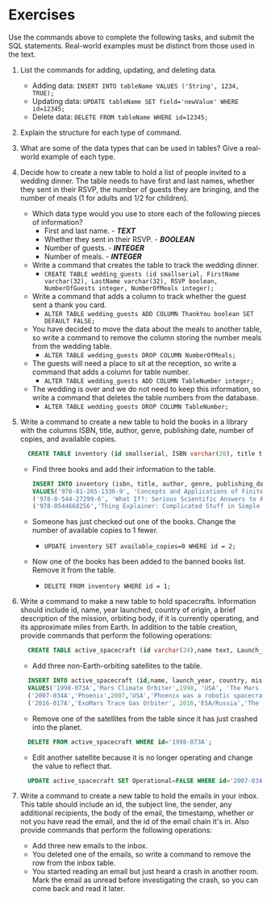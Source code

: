 # Exercises

Use the commands above to complete the following tasks, and submit the SQL statements. Real-world examples must be distinct from those used in the text.

1. List the commands for adding, updating, and deleting data.
   * Adding data: `INSERT INTO tableName VALUES ('String', 1234, TRUE);`
   * Updating data: `UPDATE tableName SET field='newValue' WHERE id=12345;`
   * Delete data: `DELETE FROM tableName WHERE id=12345;`

1. Explain the structure for each type of command.

1. What are some of the data types that can be used in tables? Give a real-world example of each type.

1. Decide how to create a new table to hold a list of people invited to a wedding dinner. The table needs to have first and last names, whether they sent in their RSVP, the number of guests they are bringing, and the number of meals (1 for adults and 1/2 for children).

    * Which data type would you use to store each of the following pieces of information?
      * First and last name. - ***TEXT***
      * Whether they sent in their RSVP. - ***BOOLEAN***
      * Number of guests. - ***INTEGER***
      * Number of meals. - ***INTEGER***
    * Write a command that creates the table to track the wedding dinner.
      * `CREATE TABLE wedding_guests (id smallserial, FirstName varchar(32), LastName varchar(32), RSVP boolean, NumberOfGuests integer, NumberOfMeals integer);`
    * Write a command that adds a column to track whether the guest sent a thank you card.
      * `ALTER TABLE wedding_guests ADD COLUMN ThankYou boolean SET DEFAULT FALSE;`
    * You have decided to move the data about the meals to another table, so write a command to remove the column storing the number meals from the wedding table.
      * `ALTER TABLE wedding_guests DROP COLUMN NumberOfMeals;`
    * The guests will need a place to sit at the reception, so write a command that adds a column for table number.
      * `ALTER TABLE wedding_guests ADD COLUMN TableNumber integer;`
    * The wedding is over and we do not need to keep this information, so write a command that deletes the table numbers from the database.
      * `ALTER TABLE wedding_guests DROP COLUMN TableNumber;`

1. Write a command to create a new table to hold the books in a library with the columns ISBN, title, author, genre, publishing date, number of copies, and available copies.

    ``` sql
      CREATE TABLE inventory (id smallserial, ISBN varchar(20), title text, author text, genre text, publishing_date date, total_copies integer, available_copies integer);
    ```
  
   * Find three books and add their information to the table.
      ``` sql
      INSERT INTO inventory (isbn, title, author, genre, publishing_date, total_copies, available_copies)
      VALUES('978-81-265-1336-9', 'Concepts and Applications of Finite Element Analysis', 'Robert D. Cook', 'Mathematical Modeling', '2019-01-11', 1,1),
      ('978-0-544-27299-6', 'What If?: Serious Scientific Answers to Absurd Hypothetical Questions', 'Randall Munroe', 'Self-Help', '2014-09-02', 5,5),
      ('978-0544668256','Thing Explainer: Complicated Stuff in Simple Words','Randall Munroe','Humor','2015-11-24',2,2);
      ```

   * Someone has just checked out one of the books. Change the number of available copies to 1 fewer.
     * `UPDATE inventory SET available_copies=0 WHERE id = 2;`
   * Now one of the books has been added to the banned books list. Remove it from the table.
     * `DELETE FROM inventory WHERE id = 1;`
1. Write a command to make a new table to hold spacecrafts. Information should include id, name, year launched, country of origin, a brief description of the mission, orbiting body, if it is currently operating, and its approximate miles from Earth. In addition to the table creation, provide commands that perform the following operations:
    ``` sql
      CREATE TABLE active_spacecraft (id varchar(24),name text, Launch_Year integer, Country text, Mission_Summary text, Orbiting_Body text, Operational boolean, Dist_Earth integer);
    ```
   * Add three non-Earth-orbiting satellites to the table.
    ``` sql 
      INSERT INTO active_spacecraft (id,name, launch_year, country, mission_summary, orbiting_body, operational, dist_earth)
      VALUES('1998-073A','Mars Climate Orbiter',1998, 'USA', 'The Mars Climate Orbiter was a 338-kilogram (745 lb) robotic space probe launched by NASA on December 11, 1998 to study the Martian climate, Martian atmosphere, and surface changes and to act as the communications relay in the Mars Surveyor 98 program for Mars Polar Lander. However, on September 23, 1999, communication with the spacecraft was lost as the spacecraft went into orbital insertion, due to ground-based computer software which produced output in non-SI units of pound-force seconds (lbf·s) instead of the SI units of newton-seconds (N·s) specified in the contract between NASA and Lockheed. The spacecraft encountered Mars on a trajectory that brought it too close to the planet, and it was either destroyed in the atmosphere or re-entered heliocentric space after leaving the atmosphere.','Mars',TRUE,34000000),
      ('2007-034A','Phoenix',2007,'USA','Phoenix was a robotic spacecraft on a space exploration mission on Mars under the Mars Scout Program. The Phoenix lander landed on Mars on May 25, 2008. Mission scientists used instruments aboard the lander to assess the local habitability and to research the history of water there. The total mission cost was about US $386 million, which includes cost of the launch.','Mars',TRUE,34000000),
      ('2016-017A','ExoMars Trace Gas Orbiter', 2016,'ESA/Russia','The ExoMars Trace Gas Orbiter (TGO or ExoMars Orbiter) is a collaborative project between the European Space Agency (ESA) and Roscosmos that sent an atmospheric research orbiter and the Schiaparelli demonstration lander to Mars in 2016 as part of the European-led ExoMars programme.','Mars',TRUE,34000000);
    ```
  
   * Remove one of the satellites from the table since it has just crashed into the planet.
    ```sql
      DELETE FROM active_spacecraft WHERE id='1998-073A';
    ```
   * Edit another satellite because it is no longer operating and change the value to reflect that.
    ``` sql
      UPDATE active_spacecraft SET Operational=FALSE WHERE id='2007-034A';
    ```

1. Write a command to create a new table to hold the emails in your inbox. This table should include an id, the subject line, the sender, any additional recipients, the body of the email, the timestamp, whether or not you have read the email, and the id of the email chain it's in. Also provide commands that perform the following operations:

   * Add three new emails to the inbox.
   * You deleted one of the emails, so write a command to remove the row from the inbox table.
   * You started reading an email but just heard a crash in another room. Mark the email as unread before investigating the crash, so you can come back and read it later.